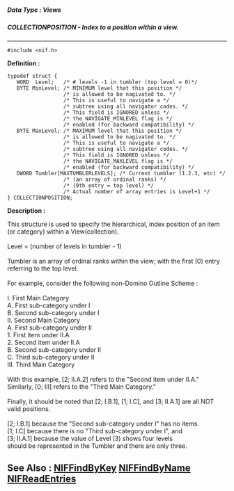 ##### Data Type : Views
##### COLLECTIONPOSITION - Index to a position within a view.
---
```
#include <nif.h>
```

**Definition :**
```
typedef struct {
   WORD  Level;   /* # levels -1 in tumbler (top level = 0)*/
   BYTE MinLevel; /* MINIMUM level that this position */
                  /* is allowed to be nagivated to. */
                  /* This is useful to navigate a */
                  /* subtree using all navigator codes. */
                  /* This field is IGNORED unless */
                  /* the NAVIGATE_MINLEVEL flag is */
                  /* enabled (for backward compatibility) */
   BYTE MaxLevel; /* MAXIMUM level that this position */
                  /* is allowed to be nagivated to. */
                  /* This is useful to navigate a */
                  /* subtree using all navigator codes. */
                  /* This field is IGNORED unless */
                  /* the NAVIGATE_MAXLEVEL flag is */
                  /* enabled (for backward compatibility) */
   DWORD Tumbler[MAXTUMBLERLEVELS]; /* Current tumbler (1.2.3, etc) */
                  /* (an array of ordinal ranks) */
                  /* (0th entry = top level) */
                  /* Actual number of array entries is Level+1 */
} COLLECTIONPOSITION;
```

**Description :**

This structure is used to specify the hierarchical, index position of an item (or category) within a View(collection).<br>
<br>
Level = (number of levels in tumbler - 1)<br>
<br>
Tumbler is an array of ordinal ranks within the view; with the first (0) entry referring to the top level.<br>
<br>
For example, consider the following non-Domino Outline Scheme :<br>
<br>
I.  First Main Category<br>
        A.  First sub-category under I<br>
        B.  Second sub-category under I<br>
II.  Second Main Category<br>
        A.  First sub-category under II<br>
            1.  First item under  II.A<br>
            2.  Second item under II.A<br>
        B.  Second sub-category under II<br>
        C.  Third sub-category under II<br>
III.  Third Main Category<br>
<br>
With this example, [2; II.A.2] refers to the &quot;Second item under II.A.&quot;<br>
Similarly, [0; III] refers to the &quot;Third Main Category.&quot;<br>
<br>
Finally, it should be noted that [2; I.B.1], [1; I.C], and [3; II.A.1] are all NOT valid positions.<br>
<br>
[2; I.B.1] because the &quot;Second sub-category under I&quot; has no items.<br>
[1; I.C] because there is no &quot;Third sub-category under I&quot;, and<br>
[3; II.A.1] because the value of Level (3) shows four levels<br>
should be represented in the Tumbler and there are only three.<br>



**See Also :**
[NIFFindByKey](/domino-c-api-docs/reference/Func/NIFFindByKey)
[NIFFindByName](/domino-c-api-docs/reference/Func/NIFFindByName)
[NIFReadEntries](/domino-c-api-docs/reference/Func/NIFReadEntries)
---
